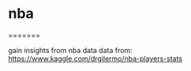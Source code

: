 # nba

=======

gain insights from nba data
data from: https://www.kaggle.com/drgilermo/nba-players-stats